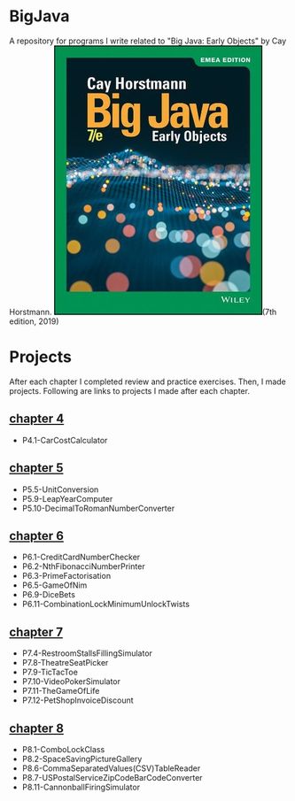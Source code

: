 # BigJava
A repository for programs I write related to "Big Java: Early Objects" by Cay Horstmann.
![Big Java Early Objects 7th edition book cover image](./book-resources-BigJava,EarlyObjects-7Ed-Wiley-2019-CayS.Horstmann-ISBN9781119499091/book-cover-image-BigJava,EarlyObjects-7Ed-Wiley-2019-CayS.Horstmann-ISBN9781119499091.jpeg)(7th edition, 2019)
# Projects
After each chapter I completed review and practice exercises. 
Then, I made projects.
Following are links to projects I made after each chapter.
## [chapter 4](chapter04/programming-projects)
 - P4.1-CarCostCalculator
## [chapter 5](chapter05/programming-projects)
 - P5.5-UnitConversion
 - P5.9-LeapYearComputer
 - P5.10-DecimalToRomanNumberConverter
## [chapter 6](chapter06/programming-projects)
 - P6.1-CreditCardNumberChecker
 - P6.2-NthFibonacciNumberPrinter
 - P6.3-PrimeFactorisation
 - P6.5-GameOfNim
 - P6.9-DiceBets
 - P6.11-CombinationLockMinimumUnlockTwists
## [chapter 7](chapter07/programming-projects)
- P7.4-RestroomStallsFillingSimulator
- P7.8-TheatreSeatPicker
- P7.9-TicTacToe
- P7.10-VideoPokerSimulator
- P7.11-TheGameOfLife
- P7.12-PetShopInvoiceDiscount
## [chapter 8](chapter08/programming-projects)
- P8.1-ComboLockClass
- P8.2-SpaceSavingPictureGallery
- P8.6-CommaSeparatedValues(CSV)TableReader
- P8.7-USPostalServiceZipCodeBarCodeConverter
- P8.11-CannonballFiringSimulator
